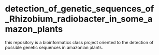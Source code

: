 # detection_of_genetic_sequences_of_Rhizobium_radiobacter_in_some_amazon_plants
this repository is a bioinformatics class project oriented to the detection of possible genetic sequences in amazonian plants.
